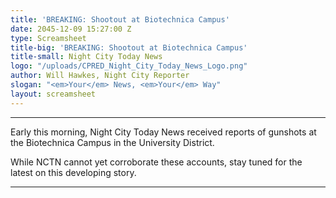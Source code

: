 ```yaml
---
title: 'BREAKING: Shootout at Biotechnica Campus'
date: 2045-12-09 15:27:00 Z
type: Screamsheet
title-big: 'BREAKING: Shootout at Biotechnica Campus'
title-small: Night City Today News
logo: "/uploads/CPRED_Night_City_Today_News_Logo.png"
author: Will Hawkes, Night City Reporter
slogan: "<em>Your</em> News, <em>Your</em> Way"
layout: screamsheet
---
```


---
Early this morning, Night City Today News received reports of gunshots at the Biotechnica Campus in the University District. 

While NCTN cannot yet corroborate these accounts, stay tuned for the latest on this developing story.

---